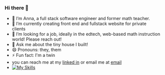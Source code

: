 ### Hi there 👋



- 🔭 I’m Anna, a full stack software engineer and former math teacher. 
- 🌱 I’m currently creating front end and fullstack website for private clients
- 🤔 I’m looking for a job, ideally in the edtech, web-based math instruction world! Please reach out!
- 💬 Ask me about the tiny house I built!
- 😄 Pronouns: they, them
- ⚡ Fun fact: I'm a twin
- you can reach me at my [linked in](www.linkedin.com/in/annaeckman) or email me at [email](mailto:annaeckman@icloud.com)
- [![My Skills](https://skillicons.dev/icons?i=js,html,css,figma,github,git,react,p5js,ts,vite,webpack)](https://skillicons.dev)
